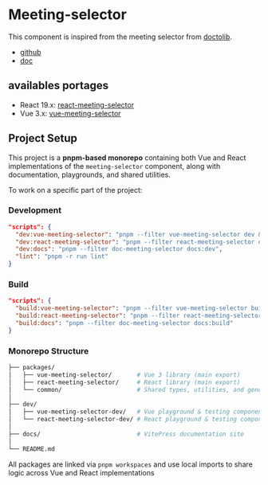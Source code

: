 # Meeting-selector

This component is inspired from the meeting selector from [doctolib](https://www.doctolib.fr/medecin-generaliste/paris).

- [github](https://github.com/IneoO/meeting-selector)
- [doc](https://meeting-selector.tuturu.io)

## availables portages

- React 19.x: [react-meeting-selector](https://github.com/IneoO/meeting-selector/blob/master/packages/react-meeting-selector/README.md)
- Vue 3.x: [vue-meeting-selector](https://github.com/IneoO/meeting-selector/blob/master/packages/vue-meeting-selector/README.md)

## Project Setup

This project is a **pnpm-based monorepo** containing both Vue and React implementations of the `meeting-selector` component, along with documentation, playgrounds, and shared utilities.

To work on a specific part of the project:

### Development

```json
"scripts": {
  "dev:vue-meeting-selector": "pnpm --filter vue-meeting-selector dev & pnpm --filter vue-meeting-selector-dev dev",
  "dev:react-meeting-selector": "pnpm --filter react-meeting-selector dev & pnpm --filter react-meeting-selector-dev dev",
  "dev:docs": "pnpm --filter doc-meeting-selector docs:dev",
  "lint": "pnpm -r run lint"
}
```

### Build

```json
"scripts": {
  "build:vue-meeting-selector": "pnpm --filter vue-meeting-selector build",
  "build:react-meeting-selector": "pnpm --filter react-meeting-selector build",
  "build:docs": "pnpm --filter doc-meeting-selector docs:build"
}
```

### Monorepo Structure

```bash
├── packages/
│   ├── vue-meeting-selector/       # Vue 3 library (main export)
│   ├── react-meeting-selector/     # React library (main export)
│   └── common/                     # Shared types, utilities, and generators
│
├── dev/
│   ├── vue-meeting-selector-dev/   # Vue playground & testing components
│   └── react-meeting-selector-dev/ # React playground & testing components
│
├── docs/                           # VitePress documentation site
│
└── README.md
```

All packages are linked via `pnpm workspaces` and use local imports to share logic across Vue and React implementations
